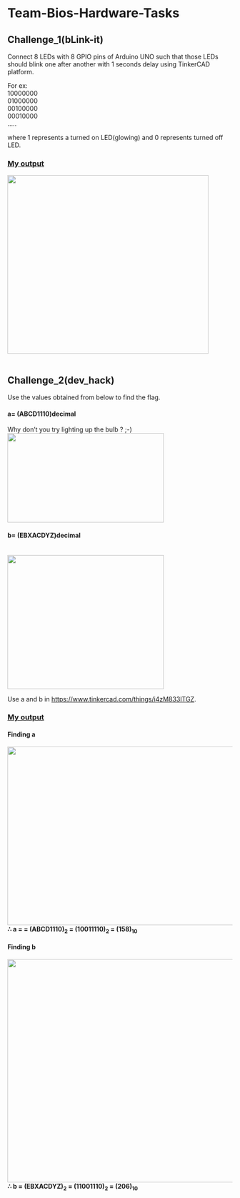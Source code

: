 # Team-Bios-Hardware-Tasks

<h2>Challenge_1(bLink-it)</h2>

Connect 8 LEDs with 8 GPIO pins of Arduino UNO such that those LEDs should blink one after another with 1 seconds delay using TinkerCAD platform.

For ex:<br>
10000000<br>
01000000<br>
00100000<br>
00010000<br>
…..

where 1 represents a turned on LED(glowing) and 0 represents turned off LED.
<br>
<h3><u>My output</u></h3>

<img src="https://user-images.githubusercontent.com/88976526/163660816-a530d886-6ce1-4744-a1ed-b41ee52f76c2.gif" width="450" height="400">
<br>
<br>
<h2>Challenge_2(dev_hack)</h2>
Use the values obtained from below to find the flag.

<h4>a= (ABCD1110)decimal</h4>

Why don’t you try lighting up the bulb ? ;-)
<img src="https://user-images.githubusercontent.com/88976526/163662570-7f4134c7-f894-4eb7-9a6c-2053cf4b356d.png" width="350" height="200">

<h4>b= (EBXACDYZ)decimal</h4><br>
<img src="https://user-images.githubusercontent.com/88976526/163662591-8667e2e7-a4cd-464d-a2f5-a3c3439036cc.png" width="350" height="300">

Use a and b in https://www.tinkercad.com/things/i4zM833ITGZ.

<h3><u>My output</u></h3>
<h4>Finding a</h4>
<img src="https://user-images.githubusercontent.com/88976526/163664197-f1a23c7d-14cf-4ec5-b08f-4af5be7db14d.png" width="800" height="400">
<b>∴ a = = (ABCD1110)<sub>2</sub> = (10011110)<sub>2</sub> = (158)<sub>10</sub></b><br>

<h4>Finding b</h4>
<img src="https://user-images.githubusercontent.com/88976526/163663555-a2f99bc5-6191-403b-a3ea-e6694faf1f69.png" width="800" height="500">
<b>∴ b = (EBXACDYZ)<sub>2</sub> = (11001110)<sub>2</sub> = (206)<sub>10</sub></b>
